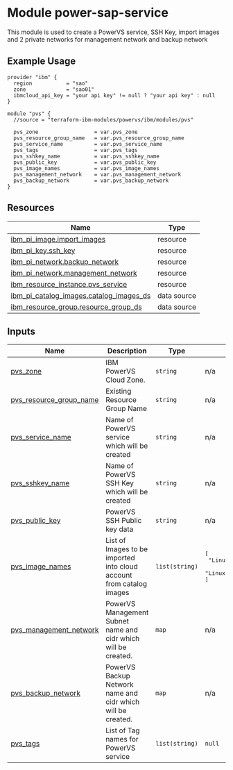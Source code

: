 # Module power-sap-service

This module is used to create a PowerVS service, SSH Key, import images and 2 private networks for management network and backup network

## Example Usage
```
provider "ibm" {
  region           = "sao"
  zone             = "sao01"
  ibmcloud_api_key = "your api key" != null ? "your api key" : null
}

module "pvs" {
  //source = "terraform-ibm-modules/powervs/ibm/modules/pvs"

  pvs_zone                  = var.pvs_zone
  pvs_resource_group_name   = var.pvs_resource_group_name
  pvs_service_name          = var.pvs_service_name
  pvs_tags                  = var.pvs_tags
  pvs_sshkey_name           = var.pvs_sshkey_name
  pvs_public_key            = var.pvs_public_key
  pvs_image_names           = var.pvs_image_names
  pvs_management_network    = var.pvs_management_network
  pvs_backup_network        = var.pvs_backup_network
}
```

<!-- BEGINNING OF PRE-COMMIT-TERRAFORM DOCS HOOK -->

## Resources

| Name | Type |
|------|------|
| [ibm_pi_image.import_images](https://registry.terraform.io/providers/IBM-Cloud/ibm/latest/docs/resources/pi_image) | resource |
| [ibm_pi_key.ssh_key](https://registry.terraform.io/providers/IBM-Cloud/ibm/latest/docs/resources/pi_key) | resource |
| [ibm_pi_network.backup_network](https://registry.terraform.io/providers/IBM-Cloud/ibm/latest/docs/resources/pi_network) | resource |
| [ibm_pi_network.management_network](https://registry.terraform.io/providers/IBM-Cloud/ibm/latest/docs/resources/pi_network) | resource |
| [ibm_resource_instance.pvs_service](https://registry.terraform.io/providers/IBM-Cloud/ibm/latest/docs/resources/resource_instance) | resource |
| [ibm_pi_catalog_images.catalog_images_ds](https://registry.terraform.io/providers/IBM-Cloud/ibm/latest/docs/data-sources/pi_catalog_images) | data source |
| [ibm_resource_group.resource_group_ds](https://registry.terraform.io/providers/IBM-Cloud/ibm/latest/docs/data-sources/resource_group) | data source |

## Inputs

| Name | Description | Type | Default | Required |
|------|-------------|------|---------|:--------:|
| <a name="input_pvs_zone"></a> [pvs\_zone](#input\_pvs\_zone) | IBM PowerVS Cloud Zone. | `string` | n/a | yes |
| <a name="input_pvs_resource_group_name"></a> [pvs\_resource\_group\_name](#input\_pvs\_resource\_group\_name) | Existing Resource Group Name | `string` | n/a | yes |
| <a name="input_pvs_service_name"></a> [pvs\_service\_name](#input\_pvs\_service\_name) | Name of PowerVS service which will be created | `string` | n/a | yes |
| <a name="input_pvs_sshkey_name"></a> [pvs\_sshkey\_name](#input\_pvs\_sshkey\_name) | Name of PowerVS SSH Key which will be created | `string` | n/a | yes |
| <a name="input_pvs_public_key"></a> [pvs\_public\_key](#input\_pvs\_public\_key) | PowerVS SSH Public key data | `string` | n/a | yes |
| <a name="input_pvs_image_names"></a> [pvs\_image\_names](#input\_pvs\_image\_names) | List of Images to be imported into cloud account from catalog images | `list(string)` | <pre>[<br>  "Linux-SUSE-SAP-15-3",<br>  "Linux-RHEL-SAP-8-4"<br>]</pre> | optional |
| <a name="input_pvs_management_network"></a> [pvs\_management\_network](#input\_pvs\_management\_network) | PowerVS Management Subnet name and cidr which will be created. | `map` | n/a | yes |
| <a name="input_pvs_backup_network"></a> [pvs\_backup\_network](#input\_pvs\_backup\_network) | PowerVS Backup Network name and cidr which will be created. | `map` | n/a | yes |
| <a name="input_pvs_tags"></a> [pvs\_tags](#input\_pvs\_tags) | List of Tag names for PowerVS service | `list(string)` | `null` | optional |



<!-- END OF PRE-COMMIT-TERRAFORM DOCS HOOK -->
